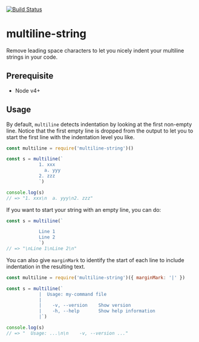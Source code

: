 [![Build Status](https://travis-ci.org/ryu1kn/multiline-string.svg?branch=master)](https://travis-ci.org/ryu1kn/multiline-string)

# multiline-string

Remove leading space characters to let you nicely indent your multiline strings in your code.

## Prerequisite

* Node v4+

## Usage

By default, `multiline` detects indentation by looking at the first non-empty line.
Notice that the first empty line is dropped from the output to let you to start
the first line with the indentation level you like.

```js
const multiline = require('multiline-string')()

const s = multiline(`
            1. xxx
              a. yyy
            2. zzz
            `)

console.log(s)
// => "1. xxx\n  a. yyy\n2. zzz"
```

If you want to start your string with an empty line, you can do:

```js
const s = multiline(`

            Line 1
            Line 2
            `)
// => "\nLine 1\nLine 2\n"
```

You can also give `marginMark` to identify the start of each line
to include indentation in the resulting text.

```js
const multiline = require('multiline-string')({ marginMark: '|' })

const s = multiline(`
            |  Usage: my-command file
            |
            |    -v, --version    Show version
            |    -h, --help       Show help information
            |`)

console.log(s)
// => "  Usage: ...\n\n    -v, --version ..."
```
